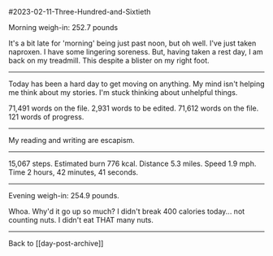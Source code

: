 #2023-02-11-Three-Hundred-and-Sixtieth

Morning weigh-in:  252.7 pounds

It's a bit late for 'morning' being just past noon, but oh well.  I've just taken naproxen.  I have some lingering soreness.  But, having taken a rest day, I am back on my treadmill.  This despite a blister on my right foot.

---
Today has been a hard day to get moving on anything.  My mind isn't helping me think about my stories.  I'm stuck thinking about unhelpful things.

71,491 words on the file.  2,931 words to be edited.  71,612 words on the file.  121 words of progress.

---
My reading and writing are escapism.

---
15,067 steps.  Estimated burn 776 kcal.  Distance 5.3 miles.  Speed 1.9 mph.  Time 2 hours, 42 minutes, 41 seconds.

---
Evening weigh-in:  254.9 pounds.

Whoa.  Why'd it go up so much?  I didn't break 400 calories today... not counting nuts.  I didn't eat THAT many nuts.

---
Back to [[day-post-archive]]